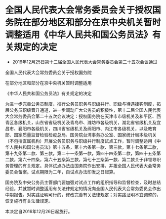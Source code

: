 # 全国人民代表大会常务委员会关于授权国务院在部分地区和部分在京中央机关暂时调整适用《中华人民共和国公务员法》有关规定的决定

- 2016年12月25日第十二届全国人民代表大会常务委员会第二十五次会议通过

<!-- INFO END -->

全国人民代表大会常务委员会关于授权国务院

在部分地区和部分在京中央机关暂时调整适用

《中华人民共和国公务员法》有关规定的决定

为进一步完善公务员制度，推行公务员职务与职级并行、职级与待遇挂钩制度，拓展公务员职级晋升通道，进一步调动广大公务员的积极性，第十二届全国人民代表大会常务委员会第二十五次会议决定：授权国务院在天津市市级机关及和平区、西青区各级机关，山东省省级机关及青岛市、潍坊市各级机关，湖北省省级机关及宜昌市、襄阳市各级机关，四川省省级机关及绵阳市、内江市各级机关，以及教育部、国家质量监督检验检疫总局、国务院台湾事务办公室、国家统计局本级机关（不包括直属机构）开展公务员职务与职级并行制度试点工作，暂时调整适用《中华人民共和国公务员法》第十五条，第十六条第一款、第三款，第十七条第二款，第十九条第二款、第三款，第二十一条第一款，第四十四条第二款，第四十五条第二款，第六十四条，第六十五条第三款，第七十三条第一款、第二款关于非领导职务管理的有关规定。具体试点办法由国务院作出安排，并报全国人民代表大会常务委员会备案。试点期限为二年，自试点办法印发之日起算。

国务院及中央公务员主管部门要加强对试点工作的组织指导和监督检查，及时总结经验，并就暂时调整适用有关法律规定的情况向全国人民代表大会常务委员会作出中期报告。对实践证明可行的，修改完善有关法律规定；对实践证明不宜调整的，恢复施行有关法律规定。

本决定自2016年12月26日起施行。
